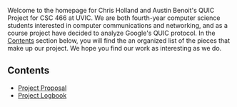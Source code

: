 Welcome to the homepage for Chris Holland and Austin Benoit's QUIC Project for CSC 466 at UVIC.  We are both fourth-year computer science students interested in computer communications and networking, and as a course project have decided to analyze Google's QUIC protocol. In the [Contents](#contents) section below, you will find the an organized list of the pieces that make up our project. We hope you find our work as interesting as we do.

## Contents <a name="contents"></a>
* [Project Proposal](proposal.md)  
* [Project Logbook](logbook.md)